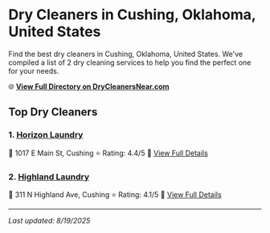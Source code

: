 # Dry Cleaners in Cushing, Oklahoma, United States

Find the best dry cleaners in Cushing, Oklahoma, United States. We've compiled a list of 2 dry cleaning services to help you find the perfect one for your needs.

🌐 **[View Full Directory on DryCleanersNear.com](https://drycleanersnear.com/city/US/Oklahoma/Cushing)**

## Top Dry Cleaners

### 1. [Horizon Laundry](https://drycleanersnear.com/dryCleaner/686c7bab4f42799737d40e48/horizon-laundry)
📍 1017 E Main St, Cushing
⭐ Rating: 4.4/5
🔗 [View Full Details](https://drycleanersnear.com/dryCleaner/686c7bab4f42799737d40e48/horizon-laundry)

### 2. [Highland Laundry](https://drycleanersnear.com/dryCleaner/686c7ba94f42799737d40e07/highland-laundry)
📍 311 N Highland Ave, Cushing
⭐ Rating: 4.1/5
🔗 [View Full Details](https://drycleanersnear.com/dryCleaner/686c7ba94f42799737d40e07/highland-laundry)


---

*Last updated: 8/19/2025*
